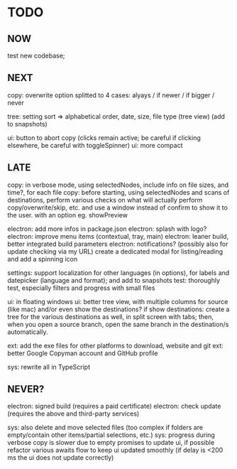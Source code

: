# TODO

## NOW
test new codebase;

## NEXT
copy: overwrite option splitted to 4 cases: alyays / if newer / if bigger / never

tree: setting sort => alphabetical order, date, size, file type (tree view)  (add to snapshots)

ui: button to abort copy (clicks remain active; be careful if clicking elsewhere, be careful with toggleSpinner)
ui: more compact

## LATE
copy: in verbose mode, using selectedNodes, include info on file sizes, and time?, for each file
copy: before starting, using selectedNodes and scans of destinations, perform various checks on what will actually perform copy/overwrite/skip, etc. and use a window instead of confirm to show it to the user.
with an option eg. showPreview

electron: add more infos in package.json
electron: splash with logo?
electron: improve menu items (contextual, tray, main)
electron: leaner build, better integrated build parameters
electron: notifications? (possibly also for update checking via my URL)
          create a dedicated modal for listing/reading and add a spinning icon

settings: support localization for other languages (in options), for labels and datepicker (language and format); and add to snapshots
test: thoroughly test, especially filters and progress with small files

ui: in floating windows
ui: better tree view, with multiple columns for source (like mac) and/or even show the destinations?
    if show destinations: create a tree for the various destinations as well, in split screen with tabs; 
    then, when you open a source branch, open the same branch in the destination/s automatically.

ext: add the exe files for other platforms to download, website and git
ext: better Google Copyman account and GitHub profile

sys: rewrite all in TypeScript

## NEVER?
electron: signed build (requires a paid certificate)
electron: check update (requires the above and third-party services)

sys: also delete and move selected files (too complex if folders are empty/contain other items/partial selections, etc.)
sys: progress during verbose copy is slower due to empty promises to update ui, if possible refactor various awaits flow to keep ui updated smoothly (if delay is <200 ms the ui does not update correctly)
